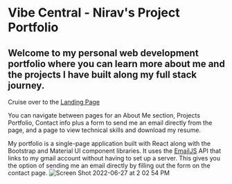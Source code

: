 # Vibe Central - Nirav's Project Portfolio

## Welcome to my personal web development portfolio where you can learn more about me and the projects I have built along my full stack journey.

Cruise over to the [Landing Page](https://nirav-v.github.io/vibe_central/)

 You can navigate between pages for an About Me section, Projects Portfolio, Contact info plus a form to send me an email directly from the page, and a page to view technical skills and download my resume.

My portfolio is a single-page application built with React along with the Bootstrap and Material UI component libraries. It uses the [EmailJS](https://www.emailjs.com/docs/tutorial/overview/) API that links to my gmail account without having to set up a server. This gives you the option of sending me an email directly by filling out the form on the contact page. 
![Screen Shot 2022-06-27 at 2 02 54 PM](https://user-images.githubusercontent.com/98481913/176035126-3292de9b-ef6d-40e4-830f-fe42f5350060.png)
